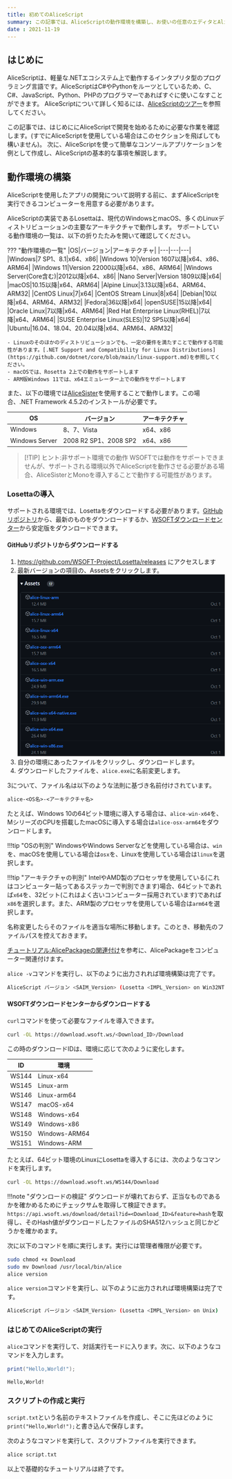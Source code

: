 ```yaml
---
title: 初めてのAliceScript
summary: この記事では、AliceScriptの動作環境を構築し、お使いの任意のエディタとAliceScriptADKを使用してAliceScriptコンソールアプリケーションを作成して実行する方法を示します
date : 2021-11-19
---
```

## はじめに
AliceScriptは、軽量な.NETエコシステム上で動作するインタプリタ型のプログラミング言語です。AliceScriptはC#やPythonをルーツとしているため、C、C#、JavaScript、Python、PHPのプログラマーであればすぐに使いこなすことができます。
AliceScriptについて詳しく知るには、[AliceScriptのツアー](../welcome)を参照してください。

この記事では、はじめににAliceScriptで開発を始めるために必要な作業を確認します。(すでにAliceScriptを使用している場合はこのセクションを飛ばしても構いません)。
次に、AliceScriptを使って簡単なコンソールアプリケーションを例として作成し、AliceScriptの基本的な事項を解説します。

## 動作環境の構築

AliceScriptを使用したアプリの開発について説明する前に、まずAliceScriptを実行できるコンピューターを用意する必要があります。

AliceScriptの実装であるLosettaは、現代のWindowsとmacOS、多くのLinuxディストリビューションの主要なアーキテクチャで動作します。
サポートしている動作環境の一覧は、以下の折りたたみを開いて確認してください。

??? "動作環境の一覧"
    |OS|バージョン|アーキテクチャ|
    |---|---|---|
    |Windows|7 SP1、8.1|x64、x86|
    |Windows 10|Version 1607以降|x64、x86、ARM64|
    |Windows 11|Version 22000以降|x64、x86、ARM64|
    |Windows Server(Core含む)|2012以降|x64、x86|
    |Nano Server|Version 1809以降|x64|
    |macOS|10.15以降|x64、ARM64|
    |Alpine Linux|3.13以降|x64、ARM64、ARM32|
    |CentOS Linux|7|x64|
    |CentOS Stream Linux|8|x64|
    |Debian|10以降|x64、ARM64、ARM32|
    |Fedora|36以降|x64|
    |openSUSE|15以降|x64|
    |Oracle Linux|7以降|x64、ARM64|
    |Red Hat Enterprise Linux(RHEL)|7以降|x64、ARM64|
    |SUSE Enterprise Linux(SLES)|12 SP5以降|x64|
    |Ubuntu|16.04、18.04、20.04以降|x64、ARM64、ARM32|

    - Linuxのそのほかのディストリビューションでも、一定の要件を満たすことで動作する可能性があります。[.NET Support and Compatibility for Linux Distributions](https://github.com/dotnet/core/blob/main/linux-support.md)を参照してください。
    - macOSでは、Rosetta 2上での動作をサポートします
    - ARM版Windows 11では、x64エミュレーター上での動作をサポートします

また、以下の環境では[AliceSister](../general/alice-sister.md)を使用することで動作します。この場合、.NET Framework 4.5.2のインストールが必要です。

|OS|バージョン|アーキテクチャ|
|---|---|---|
|Windows|8、7、Vista|x64、x86|
|Windows Server|2008 R2 SP1、2008 SP2|x64、x86|

> [!TIP] ヒント:非サポート環境での動作
> WSOFTでは動作をサポートできませんが、サポートされる環境以外でAliceScriptを動作させる必要がある場合、AliceSisterとMonoを導入することで動作する可能性があります。

### Losettaの導入
サポートされる環境では、Losettaをダウンロードする必要があります。[GitHubリポジトリ](https://github.com/WSOFT-Project/Losetta/releases)から、最新のものをダウンロードするか、[WSOFTダウンロードセンター](https://download.wsoft.ws/AliceScript)から安定版をダウンロードできます。

#### GitHubリポジトリからダウンロードする
1. https://github.com/WSOFT-Project/Losetta/releases にアクセスします
2. 最新バージョンの項目の、Assetsをクリックします。![Assets](./media/github-releases-assets.png)
3. 自分の環境にあったファイルをクリックし、ダウンロードします。
4. ダウンロードしたファイルを、`alice.exe`に名前変更します。

3について、ファイル名は以下のような法則に基づき名前付けされています。

```txt
alice-<OS名>-<アーキテクチャ名>
```

たとえば、Windows 10の64ビット環境に導入する場合は、`alice-win-x64`を、MシリーズのCPUを搭載したmacOSに導入する場合は`alice-osx-arm64`をダウンロードします。

!!!tip "OSの判別"
    WindowsやWindows Serverなどを使用している場合は、`win`を、macOSを使用している場合は`osx`を、Linuxを使用している場合は`linux`を選択します。

!!!tip "アーキテクチャの判別"
    IntelやAMD製のプロセッサを使用している(これはコンピューター貼ってあるステッカーで判別できます)場合、64ビットであれば`x64`を、32ビット(これはよく古いコンピューター採用されています)であれば`x86`を選択します。また、ARM製のプロセッサを使用している場合は`arm64`を選択します。

名称変更したらそのファイルを適当な場所に移動します。このとき、移動先のファイルパスを控えておきます。

[チュートリアル:AlicePackageの関連付け](./ice-to-association.md)を参考に、AlicePackageをコンピューター関連付けます。

`alice -v`コマンドを実行し、以下のように出力されれば環境構築は完了です。

```bash title="出力"
AliceScript バージョン <SAIM_Version> (Losetta <IMPL_Version> on Win32NT)
```

#### WSOFTダウンロードセンターからダウンロードする
`curl`コマンドを使って必要なファイルを導入できます。

```bash title="シェル"
curl -OL https://download.wsoft.ws/<Download_ID>/Download
```

この時のダウンロードIDは、環境に応じて次のように変化します。

|ID|環境|
|---|---|
|WS144|Linux-x64|
|WS145|Linux-arm|
|WS146|Linux-arm64|
|WS147|macOS-x64|
|WS148|Windows-x64|
|WS149|Windows-x86|
|WS150|Windows-ARM64|
|WS151|Windows-ARM|

たとえば、64ビット環境のLinuxにLosettaを導入するには、次のようなコマンドを実行します。

```bash title="シェル"
curl -OL https://download.wsoft.ws/WS144/Download
```

!!!note "ダウンロードの検証"
    ダウンロードが壊れておらず、正当なものであるかを確かめるためにチェックサムを取得して検証できます。
    `https://api.wsoft.ws/download/detail?id=<Download_ID>&feature=hash`を取得し、そのHash値がダウンロードしたファイルのSHA512ハッシュと同じかどうかを確かめます。

次に以下のコマンドを順に実行します。実行には管理者権限が必要です。

```bash title="シェル"
sudo chmod +x Download
sudo mv Download /usr/local/bin/alice
alice version
```
`alice version`コマンドを実行し、以下のように出力されれば環境構築は完了です。

```bash title="出力"
AliceScript バージョン <SAIM_Version> (Losetta <IMPL_Version> on Unix)
```

### はじめてのAliceScriptの実行
`alice`コマンドを実行して、対話実行モードに入ります。次に、以下のようなコマンドを入力します。

```cs title="AliceScript"
print("Hello,World!");
```

```raw title="出力"
Hello,World!
```

### スクリプトの作成と実行
`script.txt`という名前のテキストファイルを作成し、そこに先ほどのように`print("Hello,World!");`と書き込んで保存します。

次のようなコマンドを実行して、スクリプトファイルを実行できます。

```bash title="シェル"
alice script.txt
```

以上で基礎的なチュートリアルは終了です。

